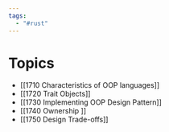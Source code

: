 ```yaml
---
tags:
  - "#rust"
---
```


# Topics
- [[1710 Characteristics of OOP languages]]
- [[1720 Trait Objects]]
- [[1730 Implementing OOP Design Pattern]]
- [[1740 Ownership ]]
- [[1750 Design Trade-offs]]